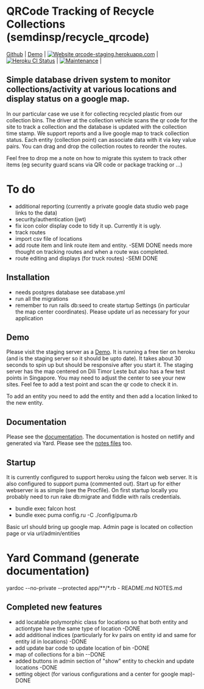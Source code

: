 # QRCode Tracking of Recycle Collections (semdinsp/recycle_qrcode)
[Github](https://github.com/semdinsp/recycle_qrcode) | [Demo](https://qrcode-staging.herokuapp.com) |
[![Website qrcode-staging.herokuapp.com](https://img.shields.io/website-up-down-green-red/http/monip.org.svg)](https://qrcode-staging.herokuapp.com/) |
[![Heroku CI Status](https://qrcode-badge.herokuapp.com/last.svg)](https://dashboard.heroku.com/pipelines/af690545-8e90-48e0-832a-bf5816795866/tests) | [![Maintenance](https://img.shields.io/badge/Maintained%3F-yes-green.svg)](https://gitHub.com/semdinsp/recyce-qrcode/graphs/commit-activity) |



## Simple database driven system to monitor collections/activity at various locations and display status on a google map.
In our particular case we use it for collecting recycled plastic from our collection bins.  The driver at the collection vehicle scans the qr code for the site to track a collection and the database is updated with the collection time stamp.    We support reports and a live google map to track collection status.  Each entity (collection point) can associate data with it via key value pairs.  You can drag and drop the collection routes to reorder the routes.

Feel free to drop me a note on how to migrate this system to track other items (eg security guard scans via QR code or package tracking or ...)


# To do
  * additional reporting (currently a private google data studio web page links to the data)
  * security/authentication (jwt)
  * fix icon color display code to tidy it up.  Currently it is ugly.
  * track routes
  * import csv file of locations
  * add route item and link route item and entity. -SEMI DONE needs more thought on tracking routes and when a route was completed.
  * route editing and displays (for truck routes) -SEMI DONE


## Installation
  * needs postgres database  see database.yml
  * run all the migrations
  * remember to run rails db:seed to create startup Settings  (in particular the map center coordinates).  Please update url as necessary for your application

## Demo
Please visit the staging server as a  [Demo](https://qrcode-staging.herokuapp.com).  It is running a free tier on heroku (and is the staging server so it should be upto date).  It takes about 30 seconds to spin up but should be responsive after you start it.  The staging server has the map centered on Dili Timor Leste but also has a few test points in Singapore.  You may need to adjust the center to see your new sites. Feel fee to add a test point and scan the qr code to check it in.

To add an entity you need to add the entity and then add a location linked to the new entity.  

## Documentation
Please see the [documentation](https://docs.verde-tl.com).  The documentation is hosted on netlify and generated via Yard.  Please see the [notes files](https://docs.verde-tl.com/file.notes) too.

## Startup
It is currently configured to support heroku using the falcon web server.  It is also configured to support puma (commented out).  Start up for either webserver is as simple (see the Procfile).  On first startup locally you probably need to run rake db:migrate and fiddle with rails credentials.
  * bundle exec falcon host
  * bundle exec puma config.ru  -C ./config/puma.rb

Basic url should bring up google map.  Admin page is located on collection page or via url/admin/entities

# Yard Command (generate documentation)
yardoc --no-private --protected app/**/*.rb - README.md   NOTES.md


## Completed new features
* add locatable polymorphic class for locations so that both entity and actiontype have the same type of location -DONE
* add additional indices  (particularly for kv pairs on entity id and same for entity id in locations) -DONE
* add update bar code to update location of bin -DONE
* map of collections for a bin  --DONE
* added buttons in admin section of "show" entity to checkin and update locations -DONE
* setting object  (for various configurations and a center for google map)- DONE
